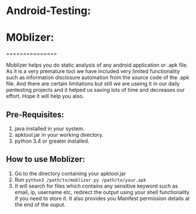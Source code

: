 Android-Testing:
===============

# M0blizer:
===============

Moblizer helps you do static analysis of any android application or .apk file. As it is a very premature tool we have included very limited functionality such as information disclosure automation from the source code of the .apk file. And there are certain limitations but still we are useing it in our daily pentesting projects and it helped us saving lots of time and decreases our effort. Hope it will help you also.


Pre-Requisites:
----------------
1. java installed in your system.
2. apktool.jar in your working directory.
3. python 3.4 or greater installed.


How to use Moblizer:
--------------------
1. Go to the directory containing your apktool.jar
2. Run `python3 /path/to/moblizer.py /path/to/your.apk`
3. It will search for files which contains any sensitive keyword such as email, ip, username etc, redirect the output using your shell functionality if you need to store it. It also provides you Manifest permission details at the end of the ouput.
